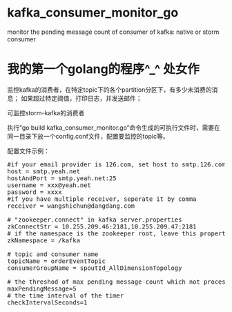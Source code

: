 # kafka_consumer_monitor_go
monitor the pending message count of consumer of kafka: native or storm consumer

# 我的第一个golang的程序^_^  处女作
监控kafka的消费者，在特定topic下的各个partition分区下，有多少未消费的消息；
如果超过特定阈值，打印日志，并发送邮件；

可监控storm-kafka的消费者

执行“go build kafka_consumer_monitor.go”命令生成的可执行文件时，需要在同一目录下放一个config.conf文件，配置要监控的topic等。

配置文件示例：
<pre>
#if your email provider is 126.com, set host to smtp.126.com
host = smtp.yeah.net
hostAndPort = smtp.yeah.net:25
username = xxx@yeah.net
password = xxxx
#if you have multiple receiver, seperate it by comma
receiver = wangshichun@dangdang.com

# "zookeeper.connect" in kafka server.properties
zkConnectStr = 10.255.209.46:2181,10.255.209.47:2181
# if the namespace is the zookeeper root, leave this property blank
zkNamespace = /kafka

# topic and consumer name
topicName = orderEventTopic
consumerGroupName = spoutId_AllDimensionTopology

# the threshod of max pending message count which not processed by the consumer
maxPendingMessage=5
# the time interval of the timer
checkIntervalSeconds=1

</pre>
